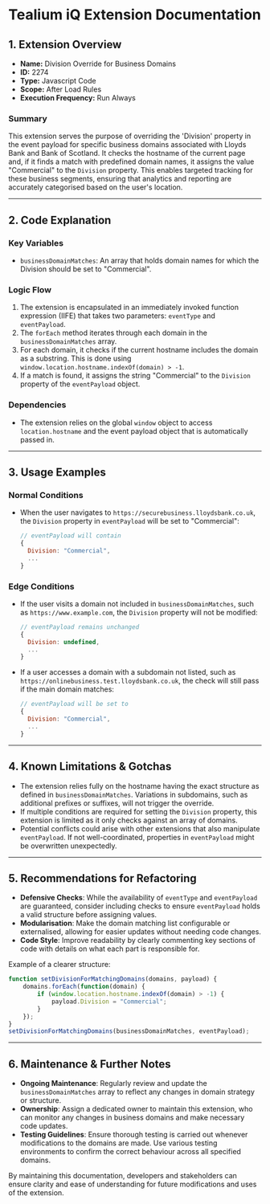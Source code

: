 # Tealium iQ Extension Documentation

## 1. Extension Overview
- **Name:** Division Override for Business Domains
- **ID:** 2274
- **Type:** Javascript Code
- **Scope:** After Load Rules
- **Execution Frequency:** Run Always

### Summary
This extension serves the purpose of overriding the 'Division' property in the event payload for specific business domains associated with Lloyds Bank and Bank of Scotland. It checks the hostname of the current page and, if it finds a match with predefined domain names, it assigns the value "Commercial" to the `Division` property. This enables targeted tracking for these business segments, ensuring that analytics and reporting are accurately categorised based on the user's location.

---

## 2. Code Explanation

### Key Variables
- `businessDomainMatches`: An array that holds domain names for which the Division should be set to "Commercial".

### Logic Flow
1. The extension is encapsulated in an immediately invoked function expression (IIFE) that takes two parameters: `eventType` and `eventPayload`.
2. The `forEach` method iterates through each domain in the `businessDomainMatches` array.
3. For each domain, it checks if the current hostname includes the domain as a substring. This is done using `window.location.hostname.indexOf(domain) > -1`.
4. If a match is found, it assigns the string "Commercial" to the `Division` property of the `eventPayload` object.

### Dependencies
- The extension relies on the global `window` object to access `location.hostname` and the event payload object that is automatically passed in.

---

## 3. Usage Examples

### Normal Conditions
- When the user navigates to `https://securebusiness.lloydsbank.co.uk`, the `Division` property in `eventPayload` will be set to "Commercial":
  ```javascript
  // eventPayload will contain
  {
    Division: "Commercial",
    ...
  }
  ```

### Edge Conditions
- If the user visits a domain not included in `businessDomainMatches`, such as `https://www.example.com`, the `Division` property will not be modified:
  ```javascript
  // eventPayload remains unchanged
  {
    Division: undefined,
    ...
  }
  ```

- If a user accesses a domain with a subdomain not listed, such as `https://onlinebusiness.test.lloydsbank.co.uk`, the check will still pass if the main domain matches:
  ```javascript
  // eventPayload will be set to
  {
    Division: "Commercial",
    ...
  }
  ```

---

## 4. Known Limitations & Gotchas
- The extension relies fully on the hostname having the exact structure as defined in `businessDomainMatches`. Variations in subdomains, such as additional prefixes or suffixes, will not trigger the override.
- If multiple conditions are required for setting the `Division` property, this extension is limited as it only checks against an array of domains.
- Potential conflicts could arise with other extensions that also manipulate `eventPayload`. If not well-coordinated, properties in `eventPayload` might be overwritten unexpectedly.

---

## 5. Recommendations for Refactoring
- **Defensive Checks**: While the availability of `eventType` and `eventPayload` are guaranteed, consider including checks to ensure `eventPayload` holds a valid structure before assigning values. 
- **Modularisation**: Make the domain matching list configurable or externalised, allowing for easier updates without needing code changes.
- **Code Style**: Improve readability by clearly commenting key sections of code with details on what each part is responsible for. 

Example of a clearer structure:
```javascript
function setDivisionForMatchingDomains(domains, payload) {
    domains.forEach(function(domain) {
        if (window.location.hostname.indexOf(domain) > -1) {
            payload.Division = "Commercial";
        }
    });
}
setDivisionForMatchingDomains(businessDomainMatches, eventPayload);
```

---

## 6. Maintenance & Further Notes
- **Ongoing Maintenance**: Regularly review and update the `businessDomainMatches` array to reflect any changes in domain strategy or structure.
- **Ownership**: Assign a dedicated owner to maintain this extension, who can monitor any changes in business domains and make necessary code updates.
- **Testing Guidelines**: Ensure thorough testing is carried out whenever modifications to the domains are made. Use various testing environments to confirm the correct behaviour across all specified domains.

By maintaining this documentation, developers and stakeholders can ensure clarity and ease of understanding for future modifications and uses of the extension.